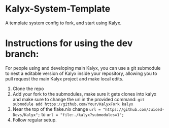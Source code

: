 # Kalyx-System-Template
A template system config to fork, and start using Kalyx.

# Instructions for using the dev branch:
For people using and developing main Kalyx, you can use a git submodule to nest a editable version of Kalyx inside your repository, allowing you to pull request the main Kalyx project and make local edits.
1. Clone the repo
2. Add your fork to the submodules, make sure it gets clones into kalyx and make sure to change the url in the provided command: ``git submodule add https://github.com/Your/KalyxFork kalyx``
3. Near the top of the flake.nix change ``url = "https://github.com/Juiced-Devs/Kalyx";`` to ``url = "file:./kalyx?submodules=1";``
4. Follow regular setup.
